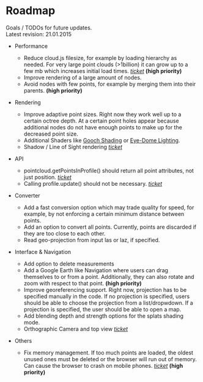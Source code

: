 

# Roadmap

Goals / TODOs for future updates.  
Latest revision: 21.01.2015



* Performance
    * Reduce cloud.js filesize, for example by loading hierarchy as needed. For very large point clouds (>1billion)
    it can grow up to a few mb which increases initial load times.
    _[ticket](https://github.com/potree/potree/issues/81)_
    __(high priority)__  
    * Improve rendering of a large amount of nodes.
    * Avoid nodes with few points, for example by merging them into their parents. __(high priority)__


* Rendering
    * Improve adaptive point sizes. Right now they work well up to a certain octree depth.
    At a certain point holes appear because additional nodes do not have enough points
    to make up for the decreased point size.
    * Additional Shaders like
    [Gooch Shading](http://artis.imag.fr/~Cyril.Soler/DEA/NonPhotoRealisticRendering/Papers/p447-gooch.pdf)
    or [Eye-Dome Lighting](http://www.kitware.com/source/home/post/9).
    * Shadow / Line of Sight rendering
    _[ticket](https://github.com/potree/potree/issues/74)_


* API
    * pointcloud.getPointsInProfile() should return all point attributes, not just
    position.
    _[ticket](https://github.com/potree/potree/issues/106)_
    * Calling profile.update() should not be necessary.
    _[ticket](https://github.com/potree/potree/issues/111)_


* Converter
    * Add a fast conversion option which may trade quality for speed, for example,
    by not enforcing a certain minimum distance between points.
    * Add an option to convert all points. Currently, points are discarded if
    they are too close to each other.
    * Read geo-projection from input las or laz, if specified.


* Interface & Navigation
    * Add option to delete measurements
    * Add a Google Earth like Navigation where users can drag themselves to or from
    a point. Additionally, they can also rotate and zoom with respect to that point. __(high priority)__
    * Improve georeferencing support. Right now, projection has to be specified
    manually in the code. If no projection is specified, users should be able to
    choose the projection from a list/dropwdown. If a projection is specified,
    the user should be able to open a map.
    * Add blending depth and strength options for the splats shading mode.
    * Orthographic Camera and top view
    _[ticket](https://github.com/potree/potree/issues/102)_


* Others
    * Fix memory management. If too much points are loaded, the oldest unused ones
    must be deleted or the browser will run out of memory.
    Can cause the browser to crash on mobile phones.
    _[ticket](https://github.com/potree/potree/issues/76)_
    __(high priority)__
